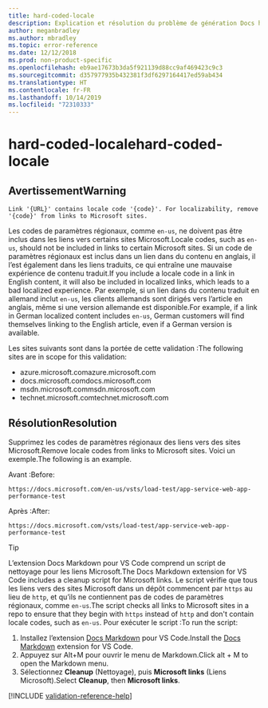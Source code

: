 ```yaml
---
title: hard-coded-locale
description: Explication et résolution du problème de génération Docs hard-coded-locale.
author: meganbradley
ms.author: mbradley
ms.topic: error-reference
ms.date: 12/12/2018
ms.prod: non-product-specific
ms.openlocfilehash: eb9ae17673b3da5f921139d88cc9af469423c9c3
ms.sourcegitcommit: d357977935b432381f3df6297164417ed59ab434
ms.translationtype: HT
ms.contentlocale: fr-FR
ms.lasthandoff: 10/14/2019
ms.locfileid: "72310333"
---
```

# <a name="hard-coded-locale"></a><span data-ttu-id="53421-103">hard-coded-locale</span><span class="sxs-lookup"><span data-stu-id="53421-103">hard-coded-locale</span></span>

## <a name="warning"></a><span data-ttu-id="53421-104">Avertissement</span><span class="sxs-lookup"><span data-stu-id="53421-104">Warning</span></span>

`Link '{URL}' contains locale code '{code}'. For localizability, remove '{code}' from links to Microsoft sites.`

<span data-ttu-id="53421-105">Les codes de paramètres régionaux, comme `en-us`, ne doivent pas être inclus dans les liens vers certains sites Microsoft.</span><span class="sxs-lookup"><span data-stu-id="53421-105">Locale codes, such as `en-us`, should not be included in links to certain Microsoft sites.</span></span> <span data-ttu-id="53421-106">Si un code de paramètres régionaux est inclus dans un lien dans du contenu en anglais, il l’est également dans les liens traduits, ce qui entraîne une mauvaise expérience de contenu traduit.</span><span class="sxs-lookup"><span data-stu-id="53421-106">If you include a locale code in a link in English content, it will also be included in localized links, which leads to a bad localized experience.</span></span> <span data-ttu-id="53421-107">Par exemple, si un lien dans du contenu traduit en allemand inclut `en-us`, les clients allemands sont dirigés vers l’article en anglais, même si une version allemande est disponible.</span><span class="sxs-lookup"><span data-stu-id="53421-107">For example, if a link in German localized content includes `en-us`, German customers will find themselves linking to the English article, even if a German version is available.</span></span>

<span data-ttu-id="53421-108">Les sites suivants sont dans la portée de cette validation :</span><span class="sxs-lookup"><span data-stu-id="53421-108">The following sites are in scope for this validation:</span></span>

- <span data-ttu-id="53421-109">azure.microsoft.com</span><span class="sxs-lookup"><span data-stu-id="53421-109">azure.microsoft.com</span></span>
- <span data-ttu-id="53421-110">docs.microsoft.com</span><span class="sxs-lookup"><span data-stu-id="53421-110">docs.microsoft.com</span></span>
- <span data-ttu-id="53421-111">msdn.microsoft.com</span><span class="sxs-lookup"><span data-stu-id="53421-111">msdn.microsoft.com</span></span>
- <span data-ttu-id="53421-112">technet.microsoft.com</span><span class="sxs-lookup"><span data-stu-id="53421-112">technet.microsoft.com</span></span>

## <a name="resolution"></a><span data-ttu-id="53421-113">Résolution</span><span class="sxs-lookup"><span data-stu-id="53421-113">Resolution</span></span>

<span data-ttu-id="53421-114">Supprimez les codes de paramètres régionaux des liens vers des sites Microsoft.</span><span class="sxs-lookup"><span data-stu-id="53421-114">Remove locale codes from links to Microsoft sites.</span></span> <span data-ttu-id="53421-115">Voici un exemple.</span><span class="sxs-lookup"><span data-stu-id="53421-115">The following is an example.</span></span>

<span data-ttu-id="53421-116">Avant :</span><span class="sxs-lookup"><span data-stu-id="53421-116">Before:</span></span>

`https://docs.microsoft.com/en-us/vsts/load-test/app-service-web-app-performance-test`

<span data-ttu-id="53421-117">Après :</span><span class="sxs-lookup"><span data-stu-id="53421-117">After:</span></span>

`https://docs.microsoft.com/vsts/load-test/app-service-web-app-performance-test`

> [!TIP]
> <span data-ttu-id="53421-118">L’extension Docs Markdown pour VS Code comprend un script de nettoyage pour les liens Microsoft.</span><span class="sxs-lookup"><span data-stu-id="53421-118">The Docs Markdown extension for VS Code includes a cleanup script for Microsoft links.</span></span> <span data-ttu-id="53421-119">Le script vérifie que tous les liens vers des sites Microsoft dans un dépôt commencent par `https` au lieu de `http`, et qu’ils ne contiennent pas de codes de paramètres régionaux, comme `en-us`.</span><span class="sxs-lookup"><span data-stu-id="53421-119">The script checks all links to Microsoft sites in a repo to ensure that they begin with `https` instead of `http` and don't contain locale codes, such as `en-us`.</span></span> <span data-ttu-id="53421-120">Pour exécuter le script :</span><span class="sxs-lookup"><span data-stu-id="53421-120">To run the script:</span></span>
>
> 1. <span data-ttu-id="53421-121">Installez l’extension [Docs Markdown](https://marketplace.visualstudio.com/items?itemName=docsmsft.docs-markdown) pour VS Code.</span><span class="sxs-lookup"><span data-stu-id="53421-121">Install the [Docs Markdown](https://marketplace.visualstudio.com/items?itemName=docsmsft.docs-markdown) extension for VS Code.</span></span>
> 1. <span data-ttu-id="53421-122">Appuyez sur Alt+M pour ouvrir le menu de Markdown.</span><span class="sxs-lookup"><span data-stu-id="53421-122">Click alt + M to open the Markdown menu.</span></span>
> 1. <span data-ttu-id="53421-123">Sélectionnez **Cleanup** (Nettoyage), puis **Microsoft links** (Liens Microsoft).</span><span class="sxs-lookup"><span data-stu-id="53421-123">Select **Cleanup**, then **Microsoft links**.</span></span>

<!--make sure to add this file to your includes folder and verify the path-->
[!INCLUDE [validation-reference-help](includes/validation-reference-help.md)]